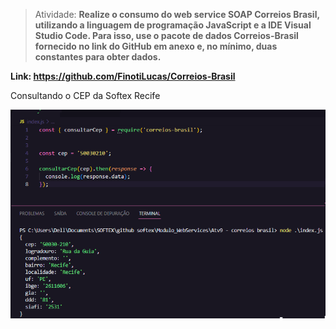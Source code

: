 > Atividade: **Realize o consumo do web service SOAP Correios Brasil, utilizando a linguagem de programação JavaScript e a IDE Visual Studio Code. Para isso, use o pacote de dados Correios-Brasil fornecido no link do GitHub em anexo e, no mínimo, duas constantes para obter dados.**

**Link: https://github.com/FinotiLucas/Correios-Brasil**

Consultando o CEP da Softex Recife

![preview](./assets/consultaCep.png)
